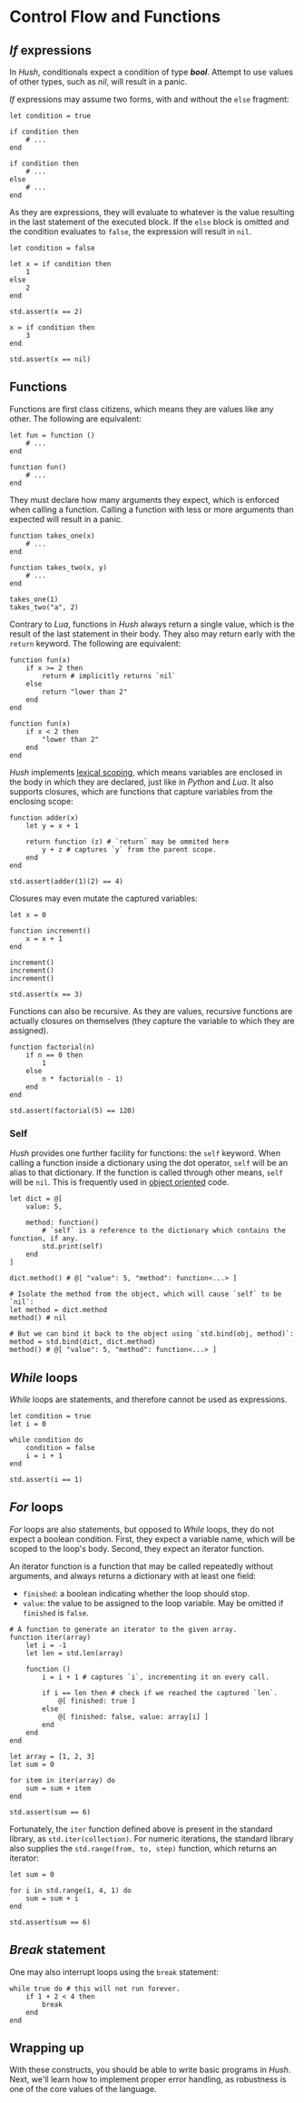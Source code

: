 # Control Flow and Functions

## *If* expressions

In *Hush*, conditionals expect a condition of type ***bool***. Attempt to  use values of other types, such as *nil*, will result in a panic.

*If* expressions may assume two forms, with and without the `else` fragment:

```hush
let condition = true

if condition then
	# ...
end

if condition then
	# ...
else
	# ...
end
```

As they are expressions, they will evaluate to whatever is the value resulting in the last statement of the executed block. If the `else` block is omitted and the condition evaluates to `false`, the expression will result in `nil`.

```hush
let condition = false

let x = if condition then
	1
else
	2
end

std.assert(x == 2)

x = if condition then
	3
end

std.assert(x == nil)
```

## Functions

Functions are first class citizens, which means they are values like any other. The following are equivalent:

```hush
let fun = function ()
	# ...
end

function fun()
	# ...
end
```

They must declare how many arguments they expect, which is enforced when calling a function. Calling a function with less or more arguments than expected will result in a panic.

```hush
function takes_one(x)
	# ...
end

function takes_two(x, y)
	# ...
end

takes_one(1)
takes_two("a", 2)
```

Contrary to *Lua*, functions in *Hush* always return a single value, which is the result of the last statement in their body. They also may return early with the `return` keyword. The following are equivalent:

```hush
function fun(x)
	if x >= 2 then
		return # implicitly returns `nil`
	else
		return "lower than 2"
	end
end

function fun(x)
	if x < 2 then
		"lower than 2"
	end
end
```

*Hush* implements [lexical scoping](https://en.wikipedia.org/wiki/Scope_(computer_science)#Lexical_scope_vs._dynamic_scope_2), which means variables are enclosed in the body in which they are declared, just like in *Python* and *Lua*. It also supports closures, which are functions that capture variables from the enclosing scope:

```hush
function adder(x)
	let y = x + 1

	return function (z) # `return` may be ommited here
		y + z # captures `y` from the parent scope.
	end
end

std.assert(adder(1)(2) == 4)
```

Closures may even mutate the captured variables:

```hush
let x = 0

function increment()
	x = x + 1
end

increment()
increment()
increment()

std.assert(x == 3)
```

Functions can also be recursive. As they are values, recursive functions are actually closures on themselves (they capture the variable to which they are assigned).

```hush
function factorial(n)
	if n == 0 then
		1
	else
		n * factorial(n - 1)
	end
end

std.assert(factorial(5) == 120)
```

### Self

*Hush* provides one further facility for functions: the `self` keyword. When calling a function inside a dictionary using the dot operator, `self` will be an alias to that dictionary. If the function is called through other means, `self` will be `nil`. This is frequently used in [object oriented](../paradigms/oop.md) code.

```hush
let dict = @[
	value: 5,

	method: function()
		# `self` is a reference to the dictionary which contains the function, if any.
		std.print(self)
	end
]

dict.method() # @[ "value": 5, "method": function<...> ]

# Isolate the method from the object, which will cause `self` to be `nil`:
let method = dict.method
method() # nil

# But we can bind it back to the object using `std.bind(obj, method)`:
method = std.bind(dict, dict.method)
method() # @[ "value": 5, "method": function<...> ]
```


## *While* loops

*While* loops are statements, and therefore cannot be used as expressions.

```hush
let condition = true
let i = 0

while condition do
	condition = false
	i = i + 1
end

std.assert(i == 1)
```

## *For* loops

*For* loops are also statements, but opposed to *While* loops, they do not expect a boolean condition. First, they expect a variable name, which will be scoped to the loop's body. Second, they expect an iterator function.

An iterator function is a function that may be called repeatedly without arguments, and always returns a dictionary with at least one field:
- `finished`: a boolean indicating whether the loop should stop.
- `value`: the value to be assigned to the loop variable. May be omitted if `finished` is `false`.

```hush
# A function to generate an iterator to the given array.
function iter(array)
	let i = -1
	let len = std.len(array)

	function ()
		i = i + 1 # captures `i`, incrementing it on every call.

		if i == len then # check if we reached the captured `len`.
			@[ finished: true ]
		else
			@[ finished: false, value: array[i] ]
		end
	end
end

let array = [1, 2, 3]
let sum = 0

for item in iter(array) do
	sum = sum + item
end

std.assert(sum == 6)
```

Fortunately, the `iter` function defined above is present in the standard library, as `std.iter(collection)`. For numeric iterations, the standard library also supplies the `std.range(from, to, step)` function, which returns an iterator:

```hush
let sum = 0

for i in std.range(1, 4, 1) do
	sum = sum + i
end

std.assert(sum == 6)
```

## *Break* statement

One may also interrupt loops using the `break` statement:

```hush
while true do # this will not run forever.
	if 1 + 2 < 4 then
		break
	end
end
```

## Wrapping up

With these constructs, you should be able to write basic programs in *Hush*. Next, we'll learn how to implement proper error handling, as robustness is one of the core values of the language.
